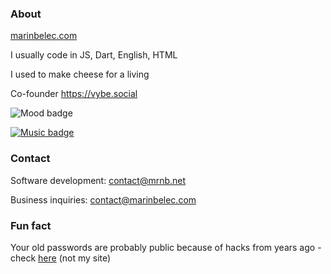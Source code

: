 ### About

[marinbelec.com](https://marinbelec.com)

I usually code in JS, Dart, English, HTML

I used to make cheese for a living

Co-founder https://vybe.social

![Mood badge](https://img.shields.io/badge/Chill_status-100%25-teal)

[![Music badge](https://img.shields.io/badge/Listening_to-Pete_Namlook:_Silence_V-purple)](https://www.youtube.com/watch?v=7AzcVC6aIvI)


### Contact

Software development: contact@mrnb.net

Business inquiries: contact@marinbelec.com

### Fun fact

Your old passwords are probably public because of hacks from years ago - check [here](https://haveibeenpwned.com/) (not my site)

